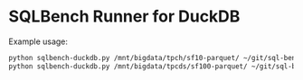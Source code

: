 # SQLBench Runner for DuckDB

Example usage:

```bash
python sqlbench-duckdb.py /mnt/bigdata/tpch/sf10-parquet/ ~/git/sql-benchmarks/sqlbench-h/queries/sf\=10 22
python sqlbench-duckdb.py /mnt/bigdata/tpcds/sf100-parquet/ ~/git/sql-benchmarks/sqlbench-ds/queries/sf\=100 99
```
